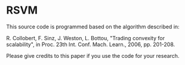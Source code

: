 # RSVM
This source code is programmed based on the algorithm described in:

R. Collobert, F. Sinz, J. Weston, L. Bottou, "Trading convexity for scalability", 
in Proc. 23th Int. Conf. Mach. Learn., 2006, pp. 201-208.

Please give credits to this paper if you use the code for your research.
